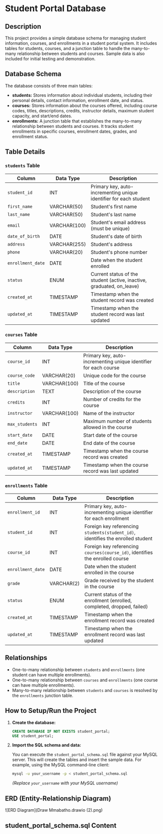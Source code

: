 
# Student Portal Database

## Description

This project provides a simple database schema for managing student information, courses, and enrollments in a student portal system. It includes tables for students, courses, and a junction table to handle the many-to-many relationship between students and courses. Sample data is also included for initial testing and demonstration.

## Database Schema

The database consists of three main tables:

* **students:** Stores information about individual students, including their personal details, contact information, enrollment date, and status.
* **courses:** Stores information about the courses offered, including course codes, titles, descriptions, credits, instructor details, maximum student capacity, and start/end dates.
* **enrollments:** A junction table that establishes the many-to-many relationship between students and courses. It tracks student enrollments in specific courses, enrollment dates, grades, and enrollment status.

## Table Details

### `students` Table

| Column           | Data Type      | Description                                                    |
| ---------------- | -------------- | -------------------------------------------------------------- |
| `student_id`     | INT            | Primary key, auto-incrementing unique identifier for each student |
| `first_name`     | VARCHAR(50)    | Student's first name                                           |
| `last_name`      | VARCHAR(50)    | Student's last name                                            |
| `email`          | VARCHAR(100)   | Student's email address (must be unique)                       |
| `date_of_birth`  | DATE           | Student's date of birth                                        |
| `address`        | VARCHAR(255)   | Student's address                                              |
| `phone`          | VARCHAR(20)    | Student's phone number                                         |
| `enrollment_date`| DATE           | Date when the student enrolled                                 |
| `status`         | ENUM           | Current status of the student (active, inactive, graduated, on_leave) |
| `created_at`     | TIMESTAMP      | Timestamp when the student record was created                  |
| `updated_at`     | TIMESTAMP      | Timestamp when the student record was last updated              |

### `courses` Table

| Column         | Data Type      | Description                                                      |
| -------------- | -------------- | ---------------------------------------------------------------- |
| `course_id`    | INT            | Primary key, auto-incrementing unique identifier for each course  |
| `course_code`  | VARCHAR(20)    | Unique code for the course                                       |
| `title`        | VARCHAR(100)   | Title of the course                                              |
| `description`  | TEXT           | Description of the course                                        |
| `credits`      | INT            | Number of credits for the course                                 |
| `instructor`   | VARCHAR(100)   | Name of the instructor                                           |
| `max_students` | INT            | Maximum number of students allowed in the course                  |
| `start_date`   | DATE           | Start date of the course                                         |
| `end_date`     | DATE           | End date of the course                                           |
| `created_at`   | TIMESTAMP      | Timestamp when the course record was created                     |
| `updated_at`   | TIMESTAMP      | Timestamp when the course record was last updated                 |

### `enrollments` Table

| Column          | Data Type      | Description                                                                 |
| --------------- | -------------- | --------------------------------------------------------------------------- |
| `enrollment_id` | INT            | Primary key, auto-incrementing unique identifier for each enrollment        |
| `student_id`    | INT            | Foreign key referencing `students(student_id)`, identifies the enrolled student |
| `course_id`     | INT            | Foreign key referencing `courses(course_id)`, identifies the enrolled course   |
| `enrollment_date`| DATE           | Date when the student enrolled in the course                                |
| `grade`         | VARCHAR(2)     | Grade received by the student in the course                                 |
| `status`        | ENUM           | Current status of the enrollment (enrolled, completed, dropped, failed)      |
| `created_at`    | TIMESTAMP      | Timestamp when the enrollment record was created                            |
| `updated_at`    | TIMESTAMP      | Timestamp when the enrollment record was last updated                        |

## Relationships

* One-to-many relationship between `students` and `enrollments` (one student can have multiple enrollments).
* One-to-many relationship between `courses` and `enrollments` (one course can have multiple enrollments).
* Many-to-many relationship between `students` and `courses` is resolved by the `enrollments` junction table.

## How to Setup/Run the Project

1.  **Create the database:**

    ```sql
    CREATE DATABASE IF NOT EXISTS student_portal;
    USE student_portal;
    ```
2.  **Import the SQL schema and data:**

    You can execute the `student_portal_schema.sql` file against your MySQL server. This will create the tables and insert the sample data. For example, using the MySQL command-line client:

    ```bash
    mysql -u your_username -p < student_portal_schema.sql
    ```

    *(Replace `your_username` with your MySQL username)*

## ERD (Entity-Relationship Diagram)

![ERD Diagram](Draw Mmabatho.drawio (2).png)


## student\_portal\_schema.sql Content



